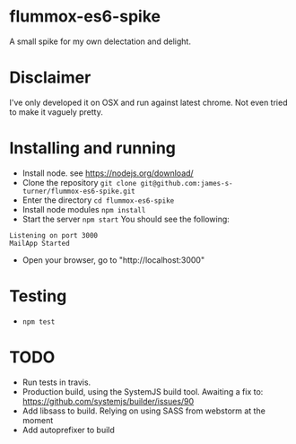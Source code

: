 # flummox-es6-spike
A small spike for my own delectation and delight.

# Disclaimer
I've only developed it on OSX and run against latest chrome.
Not even tried to make it vaguely pretty.

# Installing and running
* Install node. see https://nodejs.org/download/
* Clone the repository
`git clone git@github.com:james-s-turner/flummox-es6-spike.git`
* Enter the directory
`cd flummox-es6-spike`
* Install node modules `npm install`
* Start the server
`npm start`
You should see the following:
```
Listening on port 3000
MailApp Started
```
* Open your browser, go to "http://localhost:3000"

# Testing
* `npm test`

# TODO
* Run tests in travis.
* Production build, using the SystemJS build tool. Awaiting a fix to: https://github.com/systemjs/builder/issues/90
* Add libsass to build. Relying on using SASS from webstorm at the moment
* Add autoprefixer to build

